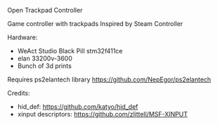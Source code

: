 Open Trackpad Controller

Game controller with trackpads
Inspired by Steam Controller

Hardware:
* WeAct Studio Black Pill stm32f411ce
* elan 33200v-3600
* Bunch of 3d prints

Requires ps2elantech library
https://github.com/NepEgor/ps2elantech

Credits:
* hid_def: https://github.com/katyo/hid_def
* xinput descriptors: https://github.com/zlittell/MSF-XINPUT
